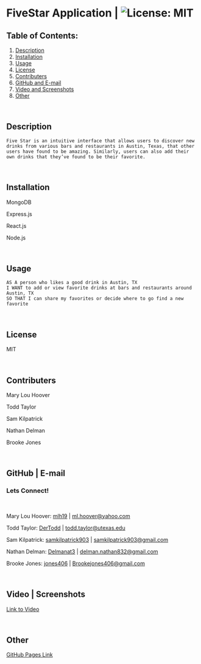 # FiveStar Application | ![License: MIT](https://img.shields.io/badge/License-MIT-yellow.svg)

## Table of Contents:
  1. [Description](#description) 
  2. [Installation](#installation)
  3. [Usage](#usage)
  4. [License](#license) 
  5. [Contributers](#contributers) 
  6. [GitHub and E-mail](#gitHub)
  7. [Video and Screenshots](#video)
  8. [Other](#other)

<br>

## Description
```
Five Star is an intuitive interface that allows users to discover new drinks from various bars and restaurants in Austin, Texas, that other users have found to be amazing. Similarly, users can also add their own drinks that they’ve found to be their favorite.
```


<br>

## Installation

MongoDB

Express.js

React.js

Node.js 

<br>

## Usage

```
AS A person who likes a good drink in Austin, TX
I WANT to add or view favorite drinks at bars and restaurants around Austin, TX
SO THAT I can share my favorites or decide where to go find a new favorite
```



<br>

## License

MIT

<br> 

## Contributers 

Mary Lou Hoover

Todd Taylor

Sam Kilpatrick

Nathan Delman

Brooke Jones


<br>

## GitHub | E-mail

### __Lets Connect!__
<br>

Mary Lou Hoover: [mlh19](https://www.github.com/mlh19) | [ml.hoover@yahoo.com](mailto:ml.hoover@yahoo.com)

Todd Taylor: [DerTodd](https://github.com/DerTodd) | [todd.taylor@utexas.edu](mailto:todd.taylor@utexas.edu)

Sam Kilpatrick: [samkilpatrick903](http://github.com/samkilpatrick903) | [samkilpatrick903@gmail.com](mailto:samkilpatrick903@gmail.com)

Nathan Delman: [Delmanat3](https://github.com/Delmanat3) | [delman.nathan832@gmail.com](delman.nathan832@gmail.com)

Brooke Jones: [jones406](https://github.com/jones406) | [Brookejones406@gmail.com](Brookejones406@gmail.com )

<br>

## Video | Screenshots

[Link to Video]()

<br>

## Other
[GitHub Pages Link]()
